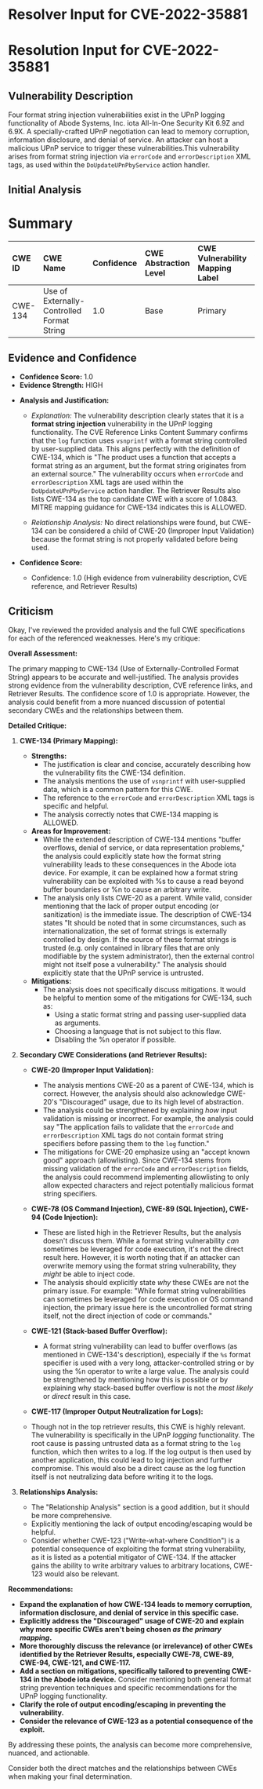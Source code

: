 # Resolver Input for CVE-2022-35881

# Resolution Input for CVE-2022-35881

## Vulnerability Description
Four format string injection vulnerabilities exist in the UPnP logging functionality of Abode Systems, Inc. iota All-In-One Security Kit 6.9Z and 6.9X. A specially-crafted UPnP negotiation can lead to memory corruption, information disclosure, and denial of service. An attacker can host a malicious UPnP service to trigger these vulnerabilities.This vulnerability arises from format string injection via `errorCode` and `errorDescription` XML tags, as used within the `DoUpdateUPnPbyService` action handler.

## Initial Analysis
# Summary
| CWE ID  | CWE Name                                                                 | Confidence | CWE Abstraction Level | CWE Vulnerability Mapping Label | CWE-Vulnerability Mapping Notes |
| :-------- | :----------------------------------------------------------------------- | :--------- | :-------------------- | :------------------------------ | :------------------------------ |
| CWE-134 | Use of Externally-Controlled Format String                               | 1.0        | Base                  | Primary                         | Allowed                       |

## Evidence and Confidence

*   **Confidence Score:** 1.0
*   **Evidence Strength:** HIGH

- **Analysis and Justification:**
  - *Explanation:* The vulnerability description clearly states that it is a **format string injection** vulnerability in the UPnP logging functionality. The CVE Reference Links Content Summary confirms that the `log` function uses `vsnprintf` with a format string controlled by user-supplied data. This aligns perfectly with the definition of CWE-134, which is "The product uses a function that accepts a format string as an argument, but the format string originates from an external source." The vulnerability occurs when `errorCode` and `errorDescription` XML tags are used within the `DoUpdateUPnPbyService` action handler. The Retriever Results also lists CWE-134 as the top candidate CWE with a score of 1.0843. MITRE mapping guidance for CWE-134 indicates this is ALLOWED.

  - *Relationship Analysis:* No direct relationships were found, but CWE-134 can be considered a child of CWE-20 (Improper Input Validation) because the format string is not properly validated before being used.

- **Confidence Score:**
  - Confidence: 1.0 (High evidence from vulnerability description, CVE reference, and Retriever Results)

## Criticism
Okay, I've reviewed the provided analysis and the full CWE specifications for each of the referenced weaknesses. Here's my critique:

**Overall Assessment:**

The primary mapping to CWE-134 (Use of Externally-Controlled Format String) appears to be accurate and well-justified. The analysis provides strong evidence from the vulnerability description, CVE reference links, and Retriever Results. The confidence score of 1.0 is appropriate. However, the analysis could benefit from a more nuanced discussion of potential secondary CWEs and the relationships between them.

**Detailed Critique:**

1.  **CWE-134 (Primary Mapping):**
    *   **Strengths:**
        *   The justification is clear and concise, accurately describing how the vulnerability fits the CWE-134 definition.
        *   The analysis mentions the use of `vsnprintf` with user-supplied data, which is a common pattern for this CWE.
        *   The reference to the `errorCode` and `errorDescription` XML tags is specific and helpful.
        *   The analysis correctly notes that CWE-134 mapping is ALLOWED.
    *   **Areas for Improvement:**
        *   While the extended description of CWE-134 mentions "buffer overflows, denial of service, or data representation problems," the analysis could explicitly state how the format string vulnerability leads to these consequences in the Abode iota device. For example, it can be explained how a format string vulnerability can be exploited with %s to cause a read beyond buffer boundaries or %n to cause an arbitrary write.
        *   The analysis only lists CWE-20 as a parent. While valid, consider mentioning that the lack of proper output encoding (or sanitization) is the immediate issue. The description of CWE-134 states "It should be noted that in some circumstances, such as internationalization, the set of format strings is externally controlled by design. If the source of these format strings is trusted (e.g. only contained in library files that are only modifiable by the system administrator), then the external control might not itself pose a vulnerability." The analysis should explicitly state that the UPnP service is untrusted.
    *   **Mitigations:**
        *   The analysis does not specifically discuss mitigations. It would be helpful to mention some of the mitigations for CWE-134, such as:
            *   Using a static format string and passing user-supplied data as arguments.
            *   Choosing a language that is not subject to this flaw.
            *   Disabling the %n operator if possible.

2.  **Secondary CWE Considerations (and Retriever Results):**

    *   **CWE-20 (Improper Input Validation):**
        *   The analysis mentions CWE-20 as a parent of CWE-134, which is correct. However, the analysis should also acknowledge CWE-20's "Discouraged" usage, due to its high level of abstraction.
        *   The analysis could be strengthened by explaining *how* input validation is missing or incorrect. For example, the analysis could say "The application fails to validate that the `errorCode` and `errorDescription` XML tags do not contain format string specifiers before passing them to the `log` function."
        *   The mitigations for CWE-20 emphasize using an "accept known good" approach (allowlisting). Since CWE-134 stems from missing validation of the `errorCode` and `errorDescription` fields, the analysis could recommend implementing allowlisting to only allow expected characters and reject potentially malicious format string specifiers.

    *   **CWE-78 (OS Command Injection), CWE-89 (SQL Injection), CWE-94 (Code Injection):**
        *   These are listed high in the Retriever Results, but the analysis doesn't discuss them. While a format string vulnerability *can* sometimes be leveraged for code execution, it's not the direct result here. However, it is worth noting that if an attacker can overwrite memory using the format string vulnerability, they *might* be able to inject code.
        *   The analysis should explicitly state *why* these CWEs are not the primary issue. For example:  "While format string vulnerabilities can sometimes be leveraged for code execution or OS command injection, the primary issue here is the uncontrolled format string itself, not the direct injection of code or commands."

    *   **CWE-121 (Stack-based Buffer Overflow):**
        *   A format string vulnerability can lead to buffer overflows (as mentioned in CWE-134's description), especially if the `%s` format specifier is used with a very long, attacker-controlled string or by using the %n operator to write a large value. The analysis could be strengthened by mentioning how this is possible or by explaining why stack-based buffer overflow is not the *most likely* or *direct* result in this case.

    *   **CWE-117 (Improper Output Neutralization for Logs):**
      * Though not in the top retriever results, this CWE is highly relevant. The vulnerability is specifically in the UPnP *logging* functionality. The root cause is passing untrusted data as a format string to the `log` function, which then writes to a log. If the log output is then used by another application, this could lead to log injection and further compromise. This would also be a direct cause as the log function itself is not neutralizing data before writing it to the logs.

3.  **Relationships Analysis:**
    *   The "Relationship Analysis" section is a good addition, but it should be more comprehensive.
    *   Explicitly mentioning the lack of output encoding/escaping would be helpful.
    *   Consider whether CWE-123 ("Write-what-where Condition") is a potential consequence of exploiting the format string vulnerability, as it is listed as a potential mitigator of CWE-134. If the attacker gains the ability to write arbitrary values to arbitrary locations, CWE-123 would also be relevant.

**Recommendations:**

*   **Expand the explanation of how CWE-134 leads to memory corruption, information disclosure, and denial of service in this specific case.**
*   **Explicitly address the "Discouraged" usage of CWE-20 and explain why more specific CWEs aren't being chosen *as the primary mapping*.**
*   **More thoroughly discuss the relevance (or irrelevance) of other CWEs identified by the Retriever Results, especially CWE-78, CWE-89, CWE-94, CWE-121, and CWE-117.**
*   **Add a section on mitigations, specifically tailored to preventing CWE-134 in the Abode iota device.** Consider mentioning both general format string prevention techniques and specific recommendations for the UPnP logging functionality.
*   **Clarify the role of output encoding/escaping in preventing the vulnerability.**
*   **Consider the relevance of CWE-123 as a potential consequence of the exploit.**

By addressing these points, the analysis can become more comprehensive, nuanced, and actionable.

Consider both the direct matches and the relationships between CWEs
when making your final determination.
        